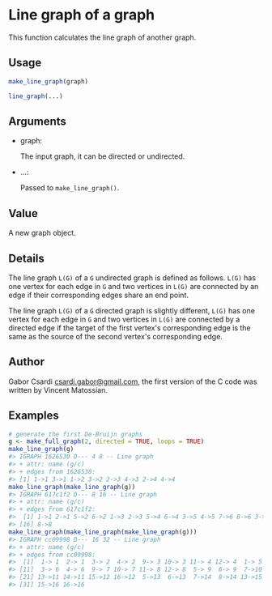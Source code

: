 # Line graph of a graph

This function calculates the line graph of another graph.

## Usage

``` r
make_line_graph(graph)

line_graph(...)
```

## Arguments

- graph:

  The input graph, it can be directed or undirected.

- ...:

  Passed to `make_line_graph()`.

## Value

A new graph object.

## Details

The line graph `L(G)` of a `G` undirected graph is defined as follows.
`L(G)` has one vertex for each edge in `G` and two vertices in `L(G)`
are connected by an edge if their corresponding edges share an end
point.

The line graph `L(G)` of a `G` directed graph is slightly different,
`L(G)` has one vertex for each edge in `G` and two vertices in `L(G)`
are connected by a directed edge if the target of the first vertex's
corresponding edge is the same as the source of the second vertex's
corresponding edge.

## Author

Gabor Csardi <csardi.gabor@gmail.com>, the first version of the C code
was written by Vincent Matossian.

## Examples

``` r
# generate the first De-Bruijn graphs
g <- make_full_graph(2, directed = TRUE, loops = TRUE)
make_line_graph(g)
#> IGRAPH 1626530 D--- 4 8 -- Line graph
#> + attr: name (g/c)
#> + edges from 1626530:
#> [1] 1->1 3->1 1->2 3->2 2->3 4->3 2->4 4->4
make_line_graph(make_line_graph(g))
#> IGRAPH 617c1f2 D--- 8 16 -- Line graph
#> + attr: name (g/c)
#> + edges from 617c1f2:
#>  [1] 1->1 2->1 5->2 6->2 1->3 2->3 5->4 6->4 3->5 4->5 7->6 8->6 3->7 4->7 7->8
#> [16] 8->8
make_line_graph(make_line_graph(make_line_graph(g)))
#> IGRAPH cc09998 D--- 16 32 -- Line graph
#> + attr: name (g/c)
#> + edges from cc09998:
#>  [1]  1-> 1  2-> 1  3-> 2  4-> 2  9-> 3 10-> 3 11-> 4 12-> 4  1-> 5  2-> 5
#> [11]  3-> 6  4-> 6  9-> 7 10-> 7 11-> 8 12-> 8  5-> 9  6-> 9  7->10  8->10
#> [21] 13->11 14->11 15->12 16->12  5->13  6->13  7->14  8->14 13->15 14->15
#> [31] 15->16 16->16
```

